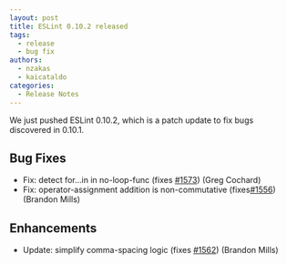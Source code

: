 ```yaml
---
layout: post
title: ESLint 0.10.2 released
tags:
  - release
  - bug fix
authors:
  - nzakas
  - kaicataldo
categories:
  - Release Notes
---
```


We just pushed ESLint 0.10.2, which is a patch update to fix bugs discovered in 0.10.1.

## Bug Fixes

* Fix: detect for...in in no-loop-func (fixes [#1573](https://github.com/eslint/eslint/issues/1573)) (Greg Cochard)
* Fix: operator-assignment addition is non-commutative (fixes[#1556](https://github.com/eslint/eslint/issues/1556)) (Brandon Mills)

## Enhancements

* Update: simplify comma-spacing logic (fixes [#1562](https://github.com/eslint/eslint/issues/1562)) (Brandon Mills)
